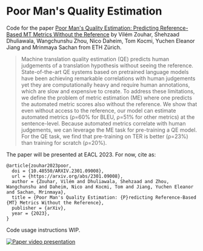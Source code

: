 # Poor Man's Quality Estimation

Code for the paper [Poor Man's Quality Estimation: Predicting Reference-Based MT Metrics Without the Reference](https://arxiv.org/abs/2301.09008) by Vilém Zouhar, Shehzaad Dhuliawala, Wangchunshu Zhou, Nico Daheim, Tom Kocmi, Yuchen Eleanor Jiang and Mrinmaya Sachan from ETH Zürich.

> Machine translation quality estimation (QE) predicts human judgements of a translation hypothesis without seeing the reference. State-of-the-art QE systems based on pretrained language models have been achieving remarkable correlations with human judgements yet they are computationally heavy and require human annotations, which are slow and expensive to create. To address these limitations, we define the problem of metric estimation (ME) where one predicts the automated metric scores also without the reference. We show that even without access to the reference, our model can estimate automated metrics (ρ=60% for BLEU, ρ=51% for other metrics) at the sentence-level. Because automated metrics correlate with human judgements, we can leverage the ME task for pre-training a QE model. For the QE task, we find that pre-training on TER is better (ρ=23%) than training for scratch (ρ=20%).

The paper will be presented at EACL 2023. For now, cite as:

```
@article{zouhar2023poor,
  doi = {10.48550/ARXIV.2301.09008},
  url = {https://arxiv.org/abs/2301.09008},
  author = {Zouhar, Vilém and Dhuliawala, Shehzaad and Zhou, Wangchunshu and Daheim, Nico and Kocmi, Tom and Jiang, Yuchen Eleanor and Sachan, Mrinmaya},
  title = {Poor Man's Quality Estimation: {P}redicting Reference-Based {MT} Metrics Without the Reference},
  publisher = {arXiv},
  year = {2023},
}
```

Code usage instructions WIP.


[![Paper video presentation](https://img.youtube.com/vi/feMWDVylhac/0.jpg)](https://www.youtube.com/watch?v=feMWDVylhac)
